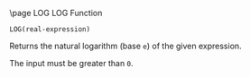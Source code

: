 \page LOG LOG Function
```
LOG(real-expression)
```
Returns the natural logarithm (base `e`) of the given expression.

The input must be greater than `0`.